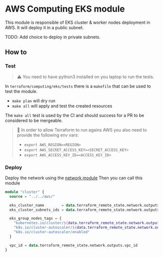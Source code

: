 # AWS Computing EKS module

This module is responsible of EKS cluster & worker nodes deployment in AWS.
It will deploy it in a public subnet.

TODO: Add choice to deploy in private subnets.

## How to

### Test

> ⚠️ You need to have python3 installed on you laptop to run the tests.

In `terraform/computing/eks/tests` there is a `makefile` that can be used to test the module.

* `make plan` will dry run
* `make all` will apply and test the created resources

The `make all` test is used by the CI and should success for a PR to be considered to be mergeable.


> 🔑  In order to allow Terraform to run agains AWS you also need to provide the following env vars:
> * `export AWS_REGION=<REGION>`
> * `export AWS_SECRET_ACCESS_KEY=<SECRET_ACCESS_KEY>`
> * `export AWS_ACCESS_KEY_ID=<ACCESS_KEY_ID>`

### Deploy

Deploy the network using the [network module](../../../network/aws/README.md)
Then you can call this module

```terraform
module "cluster" {
  source = "../../aws/"

  eks_cluster_name        = data.terraform_remote_state.network.outputs.eks_cluster_name
  eks_cluster_subnets_ids = data.terraform_remote_state.network.outputs.public_subnet_ids

  eks_group_nodes_tags = {
    "kubernetes.io/cluster/${data.terraform_remote_state.network.outputs.eks_cluster_name}"     = "owned"
    "k8s.io/cluster-autoscaler/${data.terraform_remote_state.network.outputs.eks_cluster_name}" = "owned"
    "k8s.io/cluster-autoscaler/enabled"                                                         = "true"
  }

  vpc_id = data.terraform_remote_state.network.outputs.vpc_id
}
```
